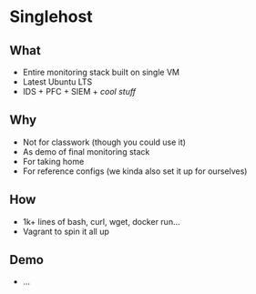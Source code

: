 # Singlehost

## What

* Entire monitoring stack built on single VM
* Latest Ubuntu LTS
* IDS + PFC + SIEM + *cool stuff*

## Why

* Not for classwork (though you could use it)
* As demo of final monitoring stack
* For taking home
* For reference configs (we kinda also set it up for ourselves)

## How

* 1k+ lines of bash, curl, wget, docker run...
* Vagrant to spin it all up

## Demo

* ...